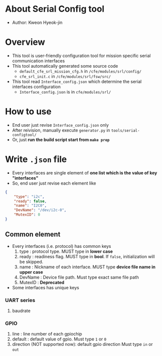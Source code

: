 # About **Serial Config tool**
- Author: Kweon Hyeok-jin

# Overview
- This tool is user-friendly configuration tool for mission specific serial communication interfaces
- This tool automatically generated some source code
    - `default_cfe_srl_mission_cfg.h` in `/cfe/modules/srl/config/`
    - `cfe_srl_init.c` in `/cfe/modules/srl/fsw/src/`
- This tool read `Interface_config.json` which determine the serial interfaces configuration
    - `Interface_config.json` is in `cfe/modules/srl/`

# How to use
- End user just revise `Interface_config.json` only
- After reivision, manually execute `generator.py` in `tools/serial-configtool/`
- Or, just **run the build script start from `make prep`**

# Write `.json` file
- Every interfaces are single element of **one list which is the value of key "interfaces"**
- So, end user just revise each element like
```json
{
    "type": "i2c",
    "ready": false,
    "name": "I2C0",
    "DevName": "/dev/i2c-0",
    "MutexID": 0
}
```
## Common element
- Every interfaces (i.e. protocol) has common keys
    1. type : protocol type. MUST type in **lower case**
    2. ready : readiness flag. MUST type in **bool**. If `false`, initialization will be skipped.
    3. name : Nickname of each interface. MUST type **device file name in upper case**
    4. DevName : Device file path. Must type exact same file path
    5. MutexID : **Deprecated**
- Some interfaces has unique keys

### UART series
1. baudrate
### GPIO
1. line : line number of each gpiochip
2. default : default value of gpio. Must type `1` or `0`
3. direction (NOT supported now): default gpio direction Must type `in` or `out`